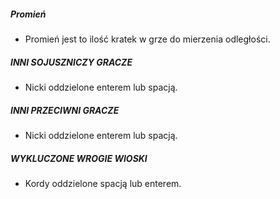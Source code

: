 ##### Promień
* Promień jest to ilość kratek w grze do mierzenia odległości.

##### INNI SOJUSZNICZY GRACZE
* Nicki oddzielone enterem lub spacją.

##### INNI PRZECIWNI GRACZE
* Nicki oddzielone enterem lub spacją.

##### WYKLUCZONE WROGIE WIOSKI
* Kordy oddzielone spacją lub enterem.